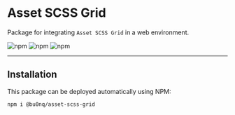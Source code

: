 # Asset SCSS Grid

Package for integrating `Asset SCSS Grid` in a web environment.

![npm](https://img.shields.io/npm/v/@bu0nq/asset-scss-grid?style=for-the-badge)
![npm](https://img.shields.io/npm/dm/@bu0nq/asset-scss-grid?style=for-the-badge)
![npm](https://img.shields.io/npm/dt/@bu0nq/asset-scss-grid?style=for-the-badge)

___

## Installation

This package can be deployed automatically using NPM:

```
npm i @bu0nq/asset-scss-grid
```
